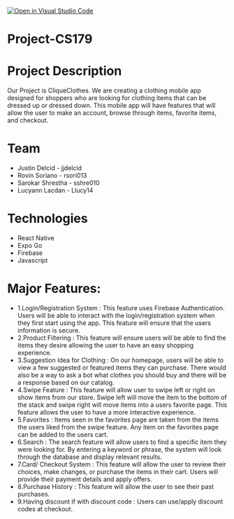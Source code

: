 [![Open in Visual Studio Code](https://classroom.github.com/assets/open-in-vscode-718a45dd9cf7e7f842a935f5ebbe5719a5e09af4491e668f4dbf3b35d5cca122.svg)](https://classroom.github.com/online_ide?assignment_repo_id=11509563&assignment_repo_type=AssignmentRepo)
# Project-CS179

# Project Description
Our Project is CliqueClothes. We are creating a clothing mobile app designed for shoppers who are looking for clothing items that can be dressed up or dressed down. This mobile app will have features that will allow the user to make an account, browse through items, favorite items, and checkout. 

# Team
- Justin Delcid - jjdelcid
- Rovin Soriano - rsori013
- Sarokar Shrestha - sshre010
- Lucyann Lacdan - Llucy14

# Technologies
- React Native 
- Expo Go
- Firebase
- Javascript

# Major Features:
- 1.Login/Registration System : This feature uses Firebase Authentication. Users will be able to interact with the login/registration system when they first start using the app. This feature will ensure that the users information is secure. 
- 2.Product Filtering : This feature will ensure users will be able to find the items they desire allowing the user to have an easy shopping experience.
- 3.Suggestion Idea for Clothing : On our homepage, users will be able to view a few suggested or featured items they can purchase. There would also be a way to ask a bot what clothes you should buy and there will be  a response based on our catalog.
- 4.Swipe Feature : This feature will allow user to swipe left or right on show items from our store. Swipe left will move the item to the bottom of the stack and swipe right will move items into a users favorite page. This feature allows the user to have a more interactive experience.
- 5.Favorites : Items seen in the favorites page are taken from the items the users liked from the swipe feature. Any item on the favorites page can be added to the users cart. 
- 6.Search : The search feature will allow users to find a specific item they were looking for. By entering a keyword or phrase, the system will look through the database and display relevant results. 
- 7.Card/ Checkout System : This feature will allow the user to review their choices, make changes, or purchase the items in their cart. Users will provide their payment details and apply offers. 
- 8.Purchase History : This feature will allow the user to see their past purchases. 
- 9.Having discount if with discount code : Users can use/apply discount codes at checkout. 

